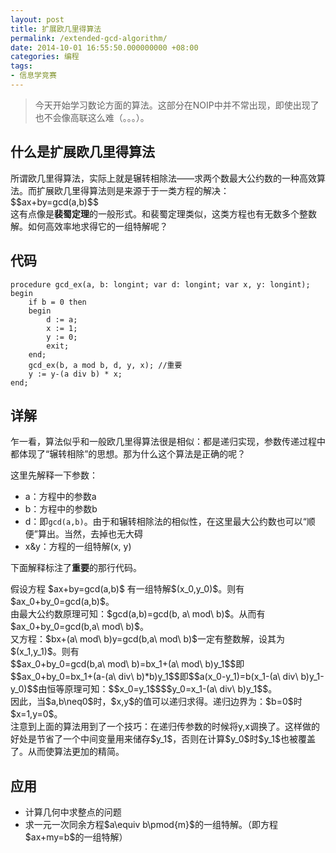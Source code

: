 ```yaml
---
layout: post
title: 扩展欧几里得算法
permalink: /extended-gcd-algorithm/
date: 2014-10-01 16:55:50.000000000 +08:00
categories: 编程
tags: 
- 信息学竞赛
---
```

<blockquote>
<p>今天开始学习数论方面的算法。这部分在NOIP中并不常出现，即使出现了也不会像高联这么难（。。。）。</p>
</blockquote>
<h2><strong>什么是扩展欧几里得算法</strong></h2>
<p>所谓欧几里得算法，实际上就是辗转相除法——求两个数最大公约数的一种高效算法。而扩展欧几里得算法则是来源于于一类方程的解决：<br />
$$ax+by=gcd(a,b)$$<br />
这有点像是<strong>裴蜀定理</strong>的一般形式。和裴蜀定理类似，这类方程也有无数多个整数解。如何高效率地求得它的一组特解呢？</p>
<h2><strong>代码</strong></h2>
<pre><code>procedure gcd_ex(a, b: longint; var d: longint; var x, y: longint);
begin
    if b = 0 then
    begin
        d := a;
        x := 1;
        y := 0;
        exit;
    end;
    gcd_ex(b, a mod b, d, y, x); //重要
    y := y-(a div b) * x;
end;
</code></pre>
<h2><strong>详解</strong></h2>
<p>乍一看，算法似乎和一般欧几里得算法很是相似：都是递归实现，参数传递过程中都体现了“辗转相除”的思想。那为什么这个算法是正确的呢？</p>
<p>这里先解释一下参数：</p>
<ul>
<li>a：方程中的参数a</li>
<li>b：方程中的参数b</li>
<li>d：即<code>gcd(a,b)</code>。由于和辗转相除法的相似性，在这里最大公约数也可以“顺便”算出。当然，去掉也无大碍</li>
<li>x&amp;y：方程的一组特解(x, y)</li>
</ul>
<p>下面解释标注了<strong>重要</strong>的那行代码。</p>
<p>假设方程 $ax+by=gcd(a,b)$ 有一组特解$(x_0,y_0)$。则有$ax_0+by_0=gcd(a,b)$。<br />
由最大公约数原理可知：$gcd(a,b)=gcd(b, a\ mod\ b)$。从而有$ax_0+by_0=gcd(b,a\ mod\ b)$。<br />
又方程：$bx+(a\ mod\ b)y=gcd(b,a\ mod\ b)$一定有整数解，设其为$(x_1,y_1)$。则有<br />
$$ax_0+by_0=gcd(b,a\ mod\ b)=bx_1+(a\ mod\ b)y_1$$即$$ax_0+by_0=bx_1+(a-(a\ div\ b)*b)y_1$$即$$a(x_0-y_1)=b(x_1-(a\ div\ b)y_1-y_0)$$由恒等原理可知：$$x_0=y_1$$$$y_0=x_1-(a\ div\ b)y_1$$。<br />
因此，当$a,b\neq0$时，$x,y$的值可以递归求得。递归边界为：$b=0$时$x=1,y=0$。<br />
注意到上面的算法用到了一个技巧：在递归传参数的时候将y,x调换了。这样做的好处是节省了一个中间变量用来储存$y_1$，否则在计算$y_0$时$y_1$也被覆盖了。从而使算法更加的精简。</p>
<h2><strong>应用</strong></h2>
<ul>
<li>计算几何中求整点的问题</li>
<li>求一元一次同余方程$a\equiv b\pmod{m}$的一组特解。（即方程$ax+my=b$的一组特解）</li>
</ul>
